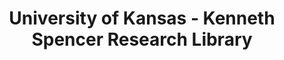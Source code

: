 ---
layout: repo
title: "University of Kansas - Kenneth Spencer Research Library"
id: 25614
permalink: repos/25614/
---